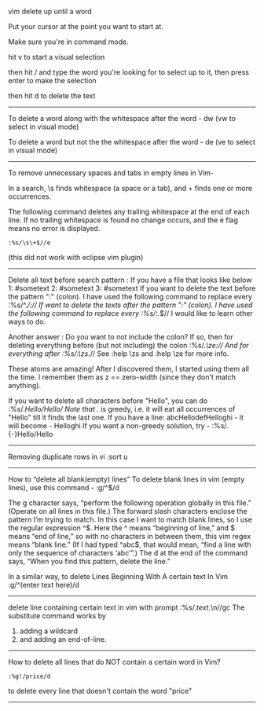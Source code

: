 vim delete up until a word

Put your cursor at the point you want to start at.

Make sure you're in command mode.

hit v to start a visual selection

then hit / and type the word you're looking for to select up to it, then press enter to make the selection

then hit d to delete the text 

---------------------------------------------------------------------------
To delete a word along with the whitespace after the word - dw (vw to select in visual mode)

To delete a word but not the the whitespace after the word - de (ve to select in visual mode)

---------------------------------------------------------------------------
To remove unnecessary spaces and tabs in empty lines in Vim-

In a search, \s finds whitespace (a space or a tab), and \+ finds one or more occurrences.

The following command deletes any trailing whitespace at the end of each line. If no trailing whitespace is found no change occurs, and the e flag means no error is displayed.

`:%s/\s\+$//e`

(this did not work with eclipse vim plugin)

---------------------------------------------------------------------------
Delete all text before search pattern : 
If you have a file that looks like below
1: #sometext
2: #sometext
3: #sometext
If you want to delete the text before the pattern ":" (colon). I have used the following command to replace every :%s/^.*/\://
If want to delete the texts after the pattern ":" (colon). I have used the following command to replace every :%s/\:.*$//
I would like to learn other ways to do.

Another answer : 
Do you want to not include the colon?
If so, then for deleting everything before (but not including) the colon :%s/.*\ze://
And for everything after :%s/:\zs.*//
See :help \zs and :help \ze for more info.

These atoms are amazing! After I discovered them, I started using them all the time. I remember them as z == zero-width (since they don't match anything).

If you want to delete all characters before "Hello", you can do
:%s/.*Hello/Hello/
Note that .* is greedy, i.e. it will eat all occurrences of "Hello" till it finds the last one. If you have a line:
abcHellodefHelloghi - it will become - Helloghi
If you want a non-greedy solution, try - :%s/.\{-}Hello/Hello

---------------------------------------------------------------------------
Removing duplicate rows in vi :sort u

---------------------------------------------------------------------------
How to “delete all blank(empty) lines” 
To delete blank lines in vim (empty lines), use this command - :g/^$/d

The g character says, “perform the following operation globally in this file.” (Operate on all lines in this file.)
The forward slash characters enclose the pattern I’m trying to match. In this case I want to match blank lines, so I use the regular expression ^$. Here the ^ means “beginning of line,” and $ means “end of line,” so with no characters in between them, this vim regex means “blank line.” (If I had typed ^abc$, that would mean, “find a line with only the sequence of characters ‘abc’”.)
The d at the end of the command says, “When you find this pattern, delete the line.”

In a similar way, to delete Lines Beginning With A certain text In Vim :g/^(enter text here)/d

---------------------------------------------------------------------------
delete line containing certain text in vim with prompt :%s/.*text.*\n//gc
The substitute command works by 
1. adding a wildcard
2. and adding an end-of-line.

---------------------------------------------------------------------------
How to delete all lines that do NOT contain a certain word in Vim?

`:%g!/price/d`

to delete every line that doesn't contain the word "price"

---------------------------------------------------------------------------

